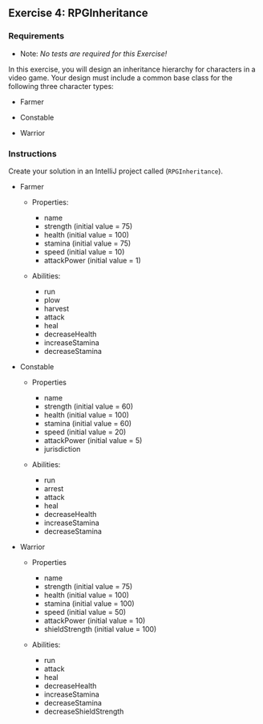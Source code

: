 ## Exercise 4: RPGInheritance

### Requirements

- Note: *No tests are required for this Exercise!*

In this exercise, you will design an inheritance hierarchy for characters in a video game. Your design must include a common base class for the following three character types:

- Farmer

- Constable

- Warrior

### Instructions

Create your solution in an IntelliJ project called (`RPGInheritance`).

- Farmer

    - Properties:
        - name
        - strength (initial value = 75)
        - health (initial value = 100)
        - stamina (initial value = 75)
        - speed (initial value = 10)
        - attackPower (initial value = 1)

    - Abilities:
        - run
        - plow
        - harvest
        - attack
        - heal
        - decreaseHealth
        - increaseStamina
        - decreaseStamina

- Constable

    - Properties
        - name
        - strength (initial value = 60)
        - health (initial value = 100)
        - stamina (initial value = 60)
        - speed (initial value = 20)
        - attackPower (initial value = 5)
        - jurisdiction

    - Abilities:
        - run
        - arrest
        - attack
        - heal
        - decreaseHealth
        - increaseStamina
        - decreaseStamina

- Warrior

    - Properties
        - name
        - strength (initial value = 75)
        - health (initial value = 100)
        - stamina (initial value = 100)
        - speed (initial value = 50)
        - attackPower (initial value = 10)
        - shieldStrength (initial value = 100)

    - Abilities:
        - run
        - attack
        - heal
        - decreaseHealth
        - increaseStamina
        - decreaseStamina
        - decreaseShieldStrength